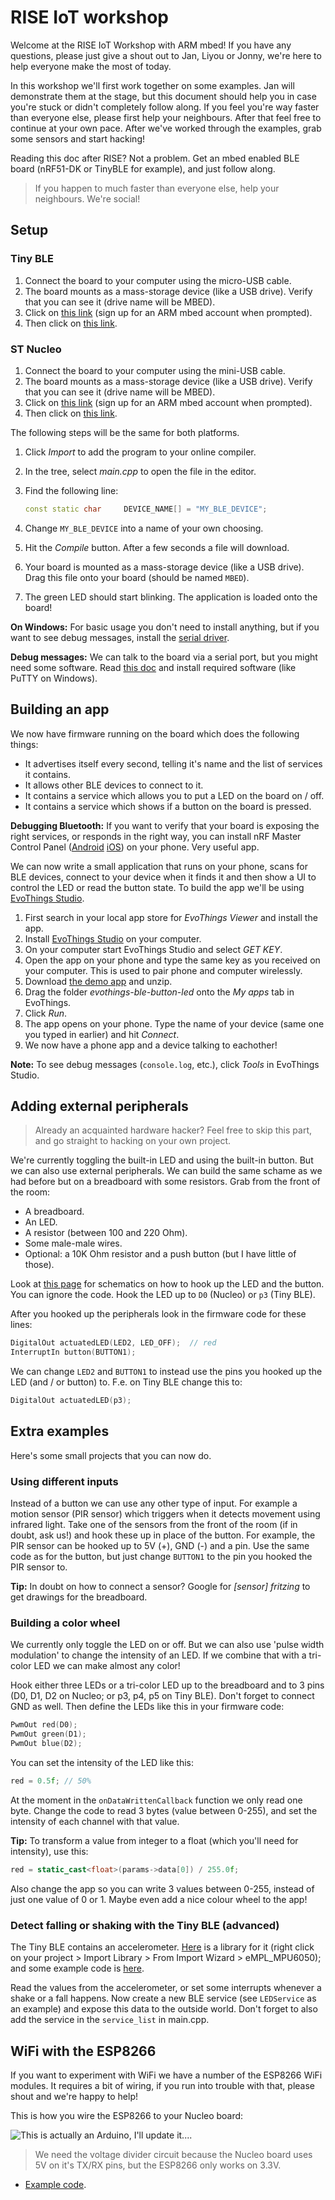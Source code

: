 # RISE IoT workshop

Welcome at the RISE IoT Workshop with ARM mbed! If you have any questions, please just give a shout out to Jan, Liyou or Jonny, we're here to help everyone make the most of today.

In this workshop we'll first work together on some examples. Jan will demonstrate them at the stage, but this document should help you in case you're stuck or didn't completely follow along. If you feel you're way faster than everyone else, please first help your neighbours. After that feel free to continue at your own pace. After we've worked through the examples, grab some sensors and start hacking!

Reading this doc after RISE? Not a problem. Get an mbed enabled BLE board (nRF51-DK or TinyBLE for example), and just follow along.

> If you happen to much faster than everyone else, help your neighbours. We're social!

## Setup

### Tiny BLE

1. Connect the board to your computer using the micro-USB cable.
1. The board mounts as a mass-storage device (like a USB drive). Verify that you can see it (drive name will be MBED).
1. Click on [this link](https://developer.mbed.org/platforms/Seeed-Tiny-BLE/add/) (sign up for an ARM mbed account when prompted).
1. Then click on [this link](https://developer.mbed.org/compiler/#import:/users/janjongboom/code/BLE_LED_Button/;platform:).

### ST Nucleo

1. Connect the board to your computer using the mini-USB cable.
1. The board mounts as a mass-storage device (like a USB drive). Verify that you can see it (drive name will be MBED).
1. Click on [this link](https://developer.mbed.org/platforms/ST-Nucleo-F401RE/) (sign up for an ARM mbed account when prompted).
1. Then click on [this link](https://developer.mbed.org/compiler/#import:/users/janjongboom/code/BLE_LED_Button/;platform:).

The following steps will be the same for both platforms.

1. Click *Import* to add the program to your online compiler.
1. In the tree, select *main.cpp* to open the file in the editor.
1. Find the following line:

    ```cpp
    const static char     DEVICE_NAME[] = "MY_BLE_DEVICE";
    ```

1. Change `MY_BLE_DEVICE` into a name of your own choosing.
1. Hit the *Compile* button. After a few seconds a file will download.
1. Your board is mounted as a mass-storage device (like a USB drive). Drag this file onto your board (should be named `MBED`).
1. The green LED should start blinking. The application is loaded onto the board!

**On Windows:** For basic usage you don't need to install anything, but if you want to see debug messages, install the [serial driver](https://developer.mbed.org/handbook/Windows-serial-configuration).

**Debug messages:** We can talk to the board via a serial port, but you might need some software. Read [this doc](https://developer.mbed.org/handbook/SerialPC#host-interface-and-terminal-applications) and install required software (like PuTTY on Windows).

## Building an app

We now have firmware running on the board which does the following things:

* It advertises itself every second, telling it's name and the list of services it contains.
* It allows other BLE devices to connect to it.
* It contains a service which allows you to put a LED on the board on / off.
* It contains a service which shows if a button on the board is pressed.

**Debugging Bluetooth:** If you want to verify that your board is exposing the right services, or responds in the right way, you can install nRF Master Control Panel ([Android](https://play.google.com/store/apps/details?id=no.nordicsemi.android.mcp&hl=en) [iOS](https://itunes.apple.com/us/app/nrf-master-control-panel-ble/id1054362403?mt=8)) on your phone. Very useful app.

We can now write a small application that runs on your phone, scans for BLE devices, connect to your device when it finds it and then show a UI to control the LED or read the button state. To build the app we'll be using [EvoThings Studio](http://evothings.com).

1. First search in your local app store for *EvoThings Viewer* and install the app.
1. Install [EvoThings Studio](http://evothings.com/download) on your computer.
1. On your computer start EvoThings Studio and select *GET KEY*.
1. Open the app on your phone and type the same key as you received on your computer. This is used to pair phone and computer wirelessly.
1. Download [the demo app](https://github.com/ARMmbed/rise-workshop-manchester/archive/master.zip) and unzip.
1. Drag the folder *evothings-ble-button-led* onto the *My apps* tab in EvoThings.
1. Click *Run*.
1. The app opens on your phone. Type the name of your device (same one you typed in earlier) and hit *Connect*.
1. We now have a phone app and a device talking to eachother!

**Note:** To see debug messages (`console.log`, etc.), click *Tools* in EvoThings Studio.

## Adding external peripherals

> Already an acquainted hardware hacker? Feel free to skip this part, and go straight to hacking on your own project.

We're currently toggling the built-in LED and using the built-in button. But we can also use external peripherals. We can build the same schame as we had before but on a breadboard with some resistors. Grab from the front of the room:

* A breadboard.
* An LED.
* A resistor (between 100 and 220 Ohm).
* Some male-male wires.
* Optional: a 10K Ohm resistor and a push button (but I have little of those).

Look at [this page](https://docs.mbed.com/docs/getting-started-mbed-os/en/latest/Extended_LED/) for schematics on how to hook up the LED and the button. You can ignore the code. Hook the LED up to `D0` (Nucleo) or `p3` (Tiny BLE).

After you hooked up the peripherals look in the firmware code for these lines:

```cpp
DigitalOut actuatedLED(LED2, LED_OFF);  // red
InterruptIn button(BUTTON1);
```

We can change `LED2` and `BUTTON1` to instead use the pins you hooked up the LED (and / or button) to. F.e. on Tiny BLE change this to:

```cpp
DigitalOut actuatedLED(p3);
```

## Extra examples

Here's some small projects that you can now do.

### Using different inputs

Instead of a button we can use any other type of input. For example a motion sensor (PIR sensor) which triggers when it detects movement using infrared light. Take one of the sensors from the front of the room (if in doubt, ask us!) and hook these up in place of the button. For example, the PIR sensor can be hooked up to 5V (+), GND (-) and a pin. Use the same code as for the button, but just change `BUTTON1` to the pin you hooked the PIR sensor to.

**Tip:** In doubt on how to connect a sensor? Google for *[sensor] fritzing* to get drawings for the breadboard.

### Building a color wheel

We currently only toggle the LED on or off. But we can also use 'pulse width modulation' to change the intensity of an LED. If we combine that with a tri-color LED we can make almost any color!

Hook either three LEDs or a tri-color LED up to the breadboard and to 3 pins (D0, D1, D2 on Nucleo; or p3, p4, p5 on Tiny BLE). Don't forget to connect GND as well. Then define the LEDs like this in your firmware code:

```cpp
PwmOut red(D0);
PwmOut green(D1);
PwmOut blue(D2);
```

You can set the intensity of the LED like this:

```cpp
red = 0.5f; // 50%
```

At the moment in the `onDataWrittenCallback` function we only read one byte. Change the code to read 3 bytes (value between 0-255), and set the intensity of each channel with that value.

**Tip:** To transform a value from integer to a float (which you'll need for intensity), use this:

```cpp
red = static_cast<float>(params->data[0]) / 255.0f;
```

Also change the app so you can write 3 values between 0-255, instead of just one value of 0 or 1. Maybe even add a nice colour wheel to the app!

### Detect falling or shaking with the Tiny BLE (advanced)

The Tiny BLE contains an accelerometer. [Here](https://developer.mbed.org/teams/Seeed/code/eMPL_MPU6050/) is a library for it (right click on your project > Import Library > From Import Wizard > eMPL_MPU6050); and some example code is [here](https://developer.mbed.org/teams/Seeed/code/Seeed_Tiny_BLE_Get_Started/file/24e365bd1b97/main.cpp).

Read the values from the accelerometer, or set some interrupts whenever a shake or a fall happens. Now create a new BLE service (see `LEDService` as an example) and expose this data to the outside world. Don't forget to also add the service in the `service_list` in main.cpp.

## WiFi with the ESP8266

If you want to experiment with WiFi we have a number of the ESP8266 WiFi modules. It requires a bit of wiring, if you run into trouble with that, please shout and we're happy to help!

This is how you wire the ESP8266 to your Nucleo board:

![This is actually an Arduino, I'll update it...](http://cdn.instructables.com/FC5/FW5J/IGHOIQAH/FC5FW5JIGHOIQAH.LARGE.jpg).

> We need the voltage divider circuit because the Nucleo board uses 5V on it's TX/RX pins, but the ESP8266 only works on 3.3V.

* [Example code](https://developer.mbed.org/teams/ESP8266/).
